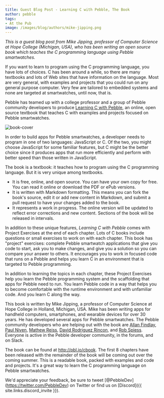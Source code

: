 ```yaml
---
title: Guest Blog Post - Learning C with Pebble, The Book
author: pebble
tags:
- At the Pub
image: /images/blog/authors/mike-jipping.png
---
```


*This is a guest blog post from Mike Jipping, professor of Computer Science at
Hope College (Michigan, USA), who has been writing an open source book which
teaches the C programming language using Pebble smartwatches.*

If you want to learn to program using the C programming language, you have lots
of choices. C has been around a while, so there are many textbooks and lots of
Web sites that have information on the language. Most are very general, with
examples and projects that you could run on any general purpose computer. Very
few are tailored to embedded systems and none are targeted at smartwatches,
until now, that is.


Pebble has teamed up with a college professor and a group of Pebble community
developers to produce [Learning C with Pebble](http://pbl.io/cbook), an online,
open source textbook that teaches C with examples and projects focused on
Pebble smartwatches.

![book-cover](/images/blog/06052015-book-cover.png)<br />

In order to build apps for Pebble smartwatches, a developer needs to program in
one of two languages: JavaScript or C. Of the two, you might choose JavaScript
for some familiar features, but C might be the better choice since it produces
apps that run more efficiently and perform with better speed than those written
in JavaScript.

The book is a textbook: it teaches how to program using the C programming
language. But it is very unique among textbooks.

* It is free, online, and open source. You can have your own copy for free.
You can read it online or download the PDF or ePub versions.
* It is written with Markdown formatting. This means you can fork the book's
source, edit it or add new content in Markdown, and submit a pull request to
have your changes added to the book.
* It represents a work in progress. The online version will be updated to
reflect error corrections and new content. Sections of the book will be
released in intervals.

In addition to these unique features, *Learning C with Pebble* comes with
Project Exercises at the end of each chapter. Lots of C books include questions
or small exercises to work on with each chapter. This book has "project"
exercises: complete Pebble smartwatch applications that give you code to start,
ask you to make changes, and give you a solution so you can compare your answer
to others. It encourages you to work in focused code that runs on a Pebble and
helps you learn C in an environment that is targeted to Pebble programming.

In addition to learning the topics in each chapter, these Project Exercises help
you learn the Pebble programming system and the scaffolding that apps for Pebble
need to run.  You learn Pebble code in a way that helps you to become
comfortable with the runtime environment and with unfamiliar code.  And you
learn C along the way.

This book is written by Mike Jipping, a professor of Computer Science at Hope
College in Holland, Michigan, USA.  Mike has been writing apps for handheld
computers, smartphones, and wearable devices for over 30 years. He has developed
several apps for Pebble smartwatches. The Pebble community developers who are
helping out with the book are [Allan Findlay](https://twitter.com/allanf175),
[Paul Niven](https://twitter.com/NiVZ), [Mathew
Reiss](https://twitter.com/mydogsnowy), [David Rodriguez
Rincon](https://twitter.com/dabdemon), and [Rob
Spiess](https://twitter.com/robisodd). Everyone is active in the Pebble
developer community, in the forums, and on Slack.

The book can be found at http://pbl.io/cbook. The first 8 chapters have been
released with the remainder of the book will be coming out over the coming
summer. This is a readable book, packed with examples and code and projects.
It's a great way to learn the C programming language on Pebble smartwatches.

We'd appreciate your feedback, be sure to tweet [@PebbleDev]
(https://twitter.com/PebbleDev) on Twitter or find us on
[Discord]({{ site.links.discord_invite }}).
